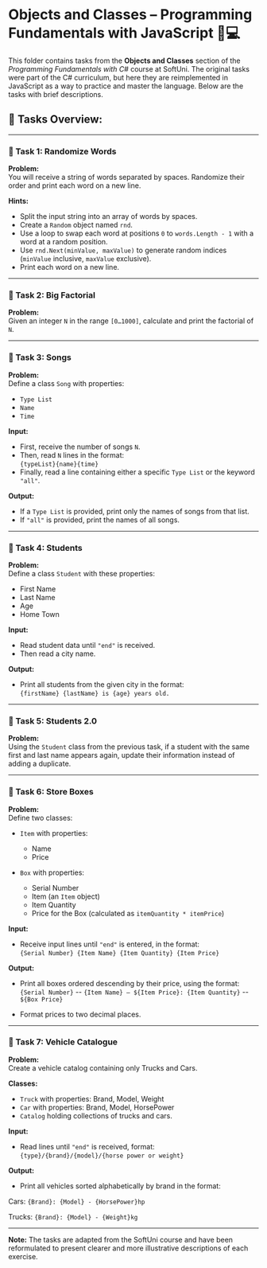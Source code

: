 # Objects and Classes – Programming Fundamentals with JavaScript 🧑💻

This folder contains tasks from the **Objects and Classes** section of the _Programming Fundamentals with C#_ course at SoftUni. The original tasks were part of the C# curriculum, but here they are reimplemented in JavaScript as a way to practice and master the language. Below are the tasks with brief descriptions.

## 🔧 Tasks Overview:

---

### 📝 Task 1: Randomize Words  
**Problem:**  
You will receive a string of words separated by spaces. Randomize their order and print each word on a new line.

**Hints:**  
- Split the input string into an array of words by spaces.  
- Create a `Random` object named `rnd`.  
- Use a loop to swap each word at positions `0` to `words.Length - 1` with a word at a random position.  
- Use `rnd.Next(minValue, maxValue)` to generate random indices (`minValue` inclusive, `maxValue` exclusive).  
- Print each word on a new line.

---

### 📝 Task 2: Big Factorial  
**Problem:**  
Given an integer `N` in the range `[0…1000]`, calculate and print the factorial of `N`.

---

### 📝 Task 3: Songs  
**Problem:**  
Define a class `Song` with properties:  
- `Type List`  
- `Name`  
- `Time`

**Input:**  
- First, receive the number of songs `N`.  
- Then, read `N` lines in the format:  
  `{typeList}{name}{time}`  
- Finally, read a line containing either a specific `Type List` or the keyword `"all"`.

**Output:**  
- If a `Type List` is provided, print only the names of songs from that list.  
- If `"all"` is provided, print the names of all songs.

---

### 📝 Task 4: Students  
**Problem:**  
Define a class `Student` with these properties:  
- First Name  
- Last Name  
- Age  
- Home Town

**Input:**  
- Read student data until `"end"` is received.  
- Then read a city name.

**Output:**  
- Print all students from the given city in the format:  
  `{firstName} {lastName} is {age} years old.`

---

### 📝 Task 5: Students 2.0  
**Problem:**  
Using the `Student` class from the previous task, if a student with the same first and last name appears again, update their information instead of adding a duplicate.

---

### 📝 Task 6: Store Boxes  
**Problem:**  
Define two classes:  

- `Item` with properties:  
  - Name  
  - Price  

- `Box` with properties:  
  - Serial Number  
  - Item (an `Item` object)  
  - Item Quantity  
  - Price for the Box (calculated as `itemQuantity * itemPrice`)

**Input:**  
- Receive input lines until `"end"` is entered, in the format:  
  `{Serial Number} {Item Name} {Item Quantity} {Item Price}`

**Output:**  
- Print all boxes ordered descending by their price, using the format:
`{Serial Number}`
-- `{Item Name} – ${Item Price}: {Item Quantity}`
-- `${Box Price}`

- Format prices to two decimal places.

---

### 📝 Task 7: Vehicle Catalogue  
**Problem:**  
Create a vehicle catalog containing only Trucks and Cars.

**Classes:**  
- `Truck` with properties: Brand, Model, Weight  
- `Car` with properties: Brand, Model, HorsePower  
- `Catalog` holding collections of trucks and cars.

**Input:**  
- Read lines until `"end"` is received, format:  
  `{type}/{brand}/{model}/{horse power or weight}`

**Output:**  
- Print all vehicles sorted alphabetically by brand in the format:
 
Cars:
`{Brand}: {Model} - {HorsePower}hp`

Trucks:
`{Brand}: {Model} - {Weight}kg`

---

**Note:** The tasks are adapted from the SoftUni course and have been reformulated to present clearer and more illustrative descriptions of each exercise.
